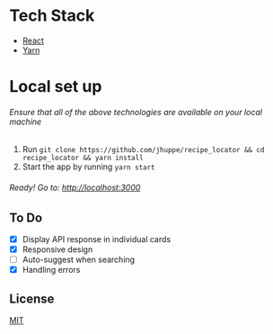 # Tech Stack
- [React](https://reactjs.org/docs/getting-started.html)
- [Yarn](https://yarnpkg.com/en/docs)

# Local set up
###### Ensure that all of the above technologies are available on your local machine
1. Run `git clone https://github.com/jhuppe/recipe_locator && cd recipe_locator && yarn install`
2. Start the app by running `yarn start`
###### Ready! Go to: [http://localhost:3000](http://localhost:3000)

## To Do
- [X] Display API response in individual cards
- [X] Responsive design
- [ ] Auto-suggest when searching
- [X] Handling errors

## License
[MIT](https://github.com/jhuppe/recipe_locator/blob/master/LICENSE)
